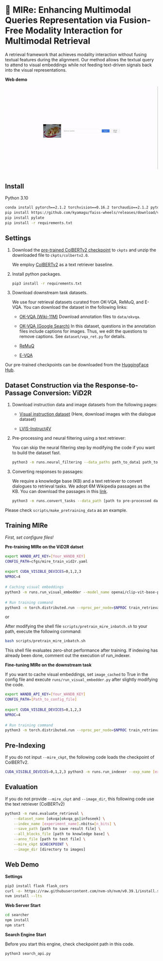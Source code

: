 # 🦮 MIRe: Enhancing Multimodal Queries Representation via Fusion-Free Modality Interaction for Multimodal Retrieval

A retrieval framework that achieves modality interaction without fusing textual features during the alignment. Our method allows the textual query to attend to visual embeddings while not feeding text-driven signals back into the visual representations.

**Web demo**

![demo](assets/demo.gif)

## Install

Python 3.10

~~~bash
conda install pytorch==2.1.2 torchvision==0.16.2 torchaudio==2.1.2 pytorch-cuda=11.8 -c pytorch -c nvidia
pip install https://github.com/kyamagu/faiss-wheels/releases/download/v1.7.3/faiss_gpu-1.7.3-cp310-cp310-manylinux_2_17_x86_64.manylinux2014_x86_64.whl
pip install pylate
pip install -r requirements.txt
~~~

## Settings

1. Download the [pre-trained ColBERTv2 checkpoint](https://downloads.cs.stanford.edu/nlp/data/colbert/colbertv2/colbertv2.0.tar.gz) to `ckpts` and unzip the downloaded file to `ckpts/colbertv2.0`.

    We employ [ColBERTv2](https://github.com/stanford-futuredata/ColBERT) as a text retriever baseline.

2. Install python packages.

    ~~~bash
    pip3 install -r requirements.txt
    ~~~

3. Download downstream task datasets.

    We use four retrieval datasets curated from OK-VQA, ReMuQ, and E-VQA. You can download the dataset in the following links:

    - [OK-VQA (Wiki-11M)](https://github.com/prdwb/okvqa-release)
        Download annotation files to `data/okvqa`.

    - [OK-VQA (Google Search)](https://github.com/LinWeizheDragon/Retrieval-Augmented-Visual-Question-Answering?tab=readme-ov-file#download-datasets)
        In this dataset, questions in the annotation files include captions for images. Thus, we edit the questions to remove captions. See `dataset/vqa_ret.py` for details.

    - [ReMuQ](https://github.com/luomancs/ReMuQ)

    - [E-VQA](https://huggingface.co/datasets/BByrneLab/M2KR_Images/tree/main/EVQA)
  
Our pre-trained checkpoints can be downloaded from the [HuggingFace Hub](https://huggingface.co/Y-J-Ju/MIRe_base_pt).

## Dataset Construction via the Response-to-Passage Conversion: ViD2R

1. Download instruction data and image datasets from the following pages: 

    - [Visual instruction dataset](https://github.com/haotian-liu/LLaVA?tab=readme-ov-file#visual-instruction-tuning) (Here, download images with the dialogue dataset)

    - [LVIS-Instruct4V](https://huggingface.co/datasets/X2FD/LVIS-Instruct4V)

2. Pre-processing and neural filtering using a text retriever:
    
    You can skip the neural filtering step by modifying the code if you want to build the dataset fast.

    ~~~bash
    python3 -m runs.neural_filtering --data_paths path_to_data1 path_to_data2 --colbert_ckpt [directory_with_colbert_checkpoint] --save_path [path_to_save]
    ~~~

3. Converting responses to passages:

    We require a knowledge base (KB) and a text retriever to convert dialogues to retrieval tasks. We adopt 6M Wikipedia passages as the KB. You can download the passages in this [link](http://storage.googleapis.com/gresearch/open-vision-language/Wiki6M_ver_1_0.jsonl.gz).

    ~~~bash
    python3 -m runs.convert_tasks --data_path [path to pre-processed data] --colbert_ckpt [directory with colbert checkpoint] --db_pool [path to KB] --save_path data/vid2r/ViD2R.json
    ~~~

Please check `scripts/make_pretraining_data` as an example.

## Training MIRe

*First, set configure files!*

**Pre-training MIRe on the ViD2R datset**

~~~bash
export WANDB_API_KEY=[Your_WANDB_KEY]
CONFIG_PATH=cfgs/mire_train_vid2r.yaml

export CUDA_VISIBLE_DEVICES=0,1,2,3
NPROC=4

# Caching visual embeddings
python3 -m runs.run_visual_embedder --model_name openai/clip-vit-base-patch32 --data_path data/vid2r/ViD2R.json --batch_size 512 --image_dir data/vid2r/images

# Run training command
python3 -m torch.distributed.run --nproc_per_node=$NPROC train_retrieval.py --config_path "$CONFIG_PATH"
~~~

or 

After modifying the shell file `scripts/pretrain_mire_inbatch.sh` to your path, execute the following command:

~~~bash
bash scripts/pretrain_mire_inbatch.sh
~~~

This shell file evaluates zero-shot performance after training. If indexing has already been done, comment out the execution of run_indexer.

**Fine-tuning MIRe on the downstream task**

If you want to cache visual embeddings, set `image_cached` to True in the config file and execute `runs/run_visual_embedder.py` after slightly modifying the code.

~~~bash
export WANDB_API_KEY=[Your_WANDB_KEY]
CONFIG_PATH=[Path_to_config_file]

export CUDA_VISIBLE_DEVICES=0,1,2,3
NPROC=4

# Run training command
python3 -m torch.distributed.run --nproc_per_node=$NPROC train_retrieval.py --config_path "$CONFIG_PATH"
~~~

## Pre-Indexing

If you do not input `--mire_ckpt`, the following code loads the checkpoint of ColBERTv2.

~~~bash
CUDA_VISIBLE_DEVICES=0,1,2,3 python3 -m runs.run_indexer --exp_name [experiment_name] --n_bits [2|4|8] --dataset_name [okvqa|okvqa_gs|infoseek] --all_blocks_file [path to knowledge base] --mire_ckpt $CHECKPOINT
~~~

## Evaluation

If you do not provide `--mire_ckpt` and `--image_dir`, this following code use the text retriever (ColBERTv2)

~~~bash
python3 -m runs.evaluate_retrieval \
    --dataset_name [okvqa|okvqa_gs|infoseek] \
    --index_name [experiment_name].nbits=[n_bits] \
    --save_path [path to save result file] \
    --all_blocks_file [path to knowledge base] \
    --anno_file [path to test file] \
    --mire_ckpt $CHECKPOINT \
    --image_dir [directory to images]
~~~

## Web Demo

**Settings**
~~~bash
pip3 install flask flask_cors
curl -o- https://raw.githubusercontent.com/nvm-sh/nvm/v0.39.1/install.sh | bash
nvm install --lts
~~~

**Web Server Start**
~~~bash
cd searcher
npm install
npm start
~~~

**Search Engine Start**

Before you start this engine, check checkpoint path in this code.

~~~bash
python3 search_api.py
~~~
